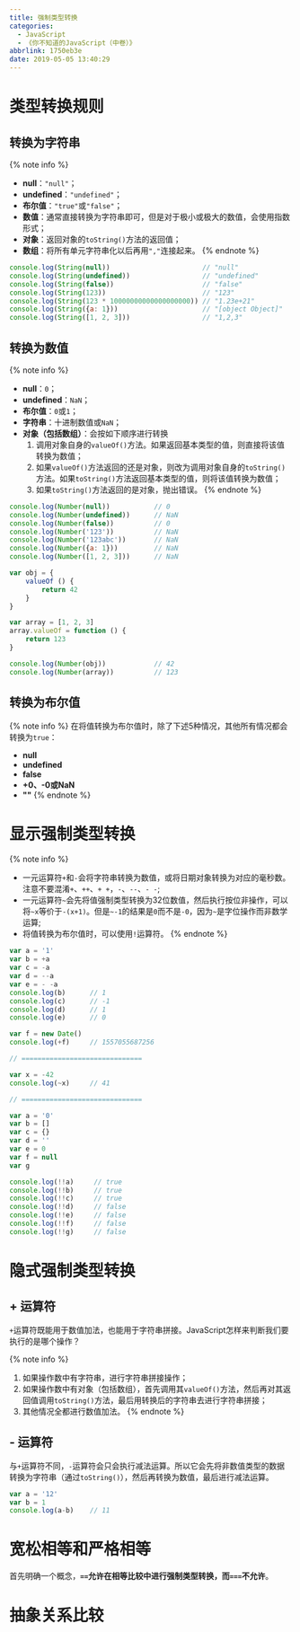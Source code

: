```yaml
---
title: 强制类型转换
categories:
  - JavaScript
  - 《你不知道的JavaScript（中卷）》
abbrlink: 1750eb3e
date: 2019-05-05 13:40:29
---
```


# 类型转换规则

## 转换为字符串

{% note info %}
- **null**：`"null"`；
- **undefined**：`"undefined"`；
- **布尔值**：`"true"`或`"false"`；
- **数值**：通常直接转换为字符串即可，但是对于极小或极大的数值，会使用指数形式；
- **对象**：返回对象的`toString()`方法的返回值；
- **数组**：将所有单元字符串化以后再用`","`连接起来。
{% endnote %}

```js
console.log(String(null))                       // "null"
console.log(String(undefined))                  // "undefined"
console.log(String(false))                      // "false"
console.log(String(123))                        // "123"
console.log(String(123 * 10000000000000000000)) // "1.23e+21"
console.log(String({a: 1}))                     // "[object Object]"
console.log(String([1, 2, 3]))                  // "1,2,3"
```

## 转换为数值

{% note info %}
- **null**：`0`；
- **undefined**：`NaN`；
- **布尔值**：`0`或`1`；
- **字符串**：十进制数值或`NaN`；
- **对象（包括数组）**：会按如下顺序进行转换
    1. 调用对象自身的`valueOf()`方法。如果返回基本类型的值，则直接将该值转换为数值；
    2. 如果`valueOf()`方法返回的还是对象，则改为调用对象自身的`toString()`方法。如果`toString()`方法返回基本类型的值，则将该值转换为数值；
    3. 如果`toString()`方法返回的是对象，抛出错误。
{% endnote %}

```js
console.log(Number(null))           // 0
console.log(Number(undefined))      // NaN
console.log(Number(false))          // 0
console.log(Number('123'))          // NaN
console.log(Number('123abc'))       // NaN
console.log(Number({a: 1}))         // NaN
console.log(Number([1, 2, 3]))      // NaN

var obj = {
    valueOf () {
        return 42
    }
}

var array = [1, 2, 3]
array.valueOf = function () {
    return 123
}

console.log(Number(obj))            // 42
console.log(Number(array))          // 123
```

## 转换为布尔值

{% note info %}
在将值转换为布尔值时，除了下述5种情况，其他所有情况都会转换为`true`：
- **null**
- **undefined**
- **false**
- **+0、-0或NaN**
- **""**
{% endnote %}

# 显示强制类型转换

{% note info %}
- 一元运算符`+`和`-`会将字符串转换为数值，或将日期对象转换为对应的毫秒数。注意不要混淆`+`、`++`、`+ +`，`-`、`--`、`- -`;
- 一元运算符`~`会先将值强制类型转换为32位数值，然后执行按位非操作，可以将`~x`等价于`-(x+1)`。但是`~-1`的结果是`0`而不是`-0`，因为`~`是字位操作而非数学运算;
- 将值转换为布尔值时，可以使用`!`运算符。
{% endnote %}

```js
var a = '1'
var b = +a
var c = -a
var d = --a
var e = - -a
console.log(b)      // 1
console.log(c)      // -1
console.log(d)      // 1
console.log(e)      // 0

var f = new Date()
console.log(+f)     // 1557055687256

// ==============================

var x = -42
console.log(~x)     // 41

// ==============================

var a = '0'
var b = []
var c = {}
var d = ''
var e = 0
var f = null
var g

console.log(!!a)     // true
console.log(!!b)     // true
console.log(!!c)     // true
console.log(!!d)     // false
console.log(!!e)     // false
console.log(!!f)     // false
console.log(!!g)     // false
```

# 隐式强制类型转换

## + 运算符

`+`运算符既能用于数值加法，也能用于字符串拼接。JavaScript怎样来判断我们要执行的是哪个操作？

{% note info %}
1. 如果操作数中有字符串，进行字符串拼接操作；
2. 如果操作数中有对象（包括数组），首先调用其`valueOf()`方法，然后再对其返回值调用`toString()`方法，最后用转换后的字符串去进行字符串拼接；
3. 其他情况全都进行数值加法。
{% endnote %}

## - 运算符

与`+`运算符不同，`-`运算符会只会执行减法运算。所以它会先将非数值类型的数据转换为字符串（通过`toString()`），然后再转换为数值，最后进行减法运算。

```js
var a = '12'
var b = 1
console.log(a-b)    // 11
```

# 宽松相等和严格相等

首先明确一个概念，**`==`允许在相等比较中进行强制类型转换，而`===`不允许**。

# 抽象关系比较